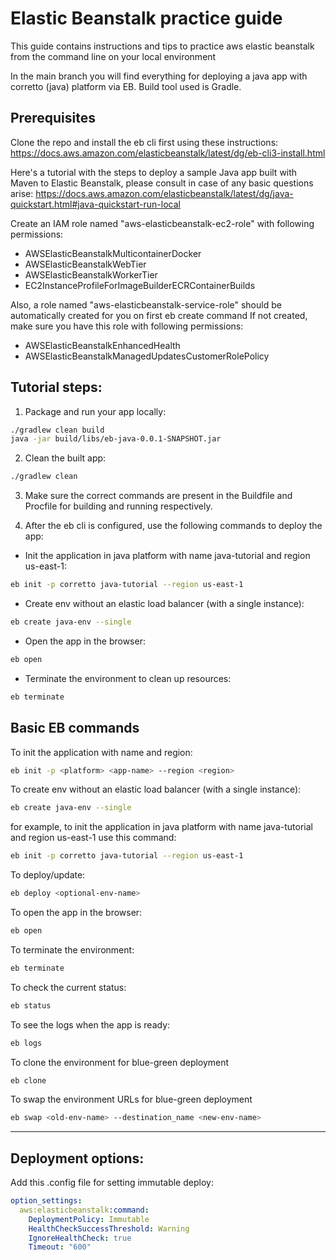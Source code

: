 # Elastic Beanstalk practice guide

This guide contains instructions and tips to practice aws elastic beanstalk from the command line on your local environment

In the main branch you will find everything for deploying a java app with corretto (java) platform via EB. Build tool used is Gradle. 

## Prerequisites

Clone the repo and install the eb cli first using these instructions:
https://docs.aws.amazon.com/elasticbeanstalk/latest/dg/eb-cli3-install.html

Here's a tutorial with the steps to deploy a sample Java app built with Maven to Elastic Beanstalk, please consult in case of any basic questions arise:
https://docs.aws.amazon.com/elasticbeanstalk/latest/dg/java-quickstart.html#java-quickstart-run-local

Create an IAM role named "aws-elasticbeanstalk-ec2-role" with following permissions:
- AWSElasticBeanstalkMulticontainerDocker
- AWSElasticBeanstalkWebTier
- AWSElasticBeanstalkWorkerTier
- EC2InstanceProfileForImageBuilderECRContainerBuilds

Also, a role named "aws-elasticbeanstalk-service-role" should be automatically created for you on first eb create command
If not created, make sure you have this role with following permissions:
- AWSElasticBeanstalkEnhancedHealth
- AWSElasticBeanstalkManagedUpdatesCustomerRolePolicy

## Tutorial steps:

1. Package and run your app locally:
```bash
./gradlew clean build
java -jar build/libs/eb-java-0.0.1-SNAPSHOT.jar
```

2. Clean the built app:
```bash
./gradlew clean
```

3. Make sure the correct commands are present in the Buildfile and Procfile for building and running respectively.

4. After the eb cli is configured, use the following commands to deploy the app:

- Init the application in java platform with name java-tutorial and region us-east-1:
```bash
eb init -p corretto java-tutorial --region us-east-1
```

- Create env without an elastic load balancer (with a single instance):
```bash
eb create java-env --single     
```

- Open the app in the browser:
```bash
eb open
```

- Terminate the environment to clean up resources:
```bash
eb terminate
```


## Basic EB commands

To init the application with name and region:
```bash
eb init -p <platform> <app-name> --region <region>
```

To create env without an elastic load balancer (with a single instance):
```bash
eb create java-env --single     
```

for example, to init the application in java platform with name java-tutorial and region us-east-1 use this command:
```bash
eb init -p corretto java-tutorial --region us-east-1
```

To deploy/update:
```bash
eb deploy <optional-env-name>
```

To open the app in the browser:
```bash
eb open
```

To terminate the environment:
```bash
eb terminate
```

To check the current status:
```bash
eb status
```

To see the logs when the app is ready:
```bash
eb logs
```

To clone the environment for blue-green deployment
```bash
eb clone
```

To swap the environment URLs for blue-green deployment
```bash
eb swap <old-env-name> --destination_name <new-env-name>
```

***
## Deployment options:

Add this .config file for setting immutable deploy:
```yaml
option_settings:
  aws:elasticbeanstalk:command:
    DeploymentPolicy: Immutable
    HealthCheckSuccessThreshold: Warning
    IgnoreHealthCheck: true
    Timeout: "600"
```

